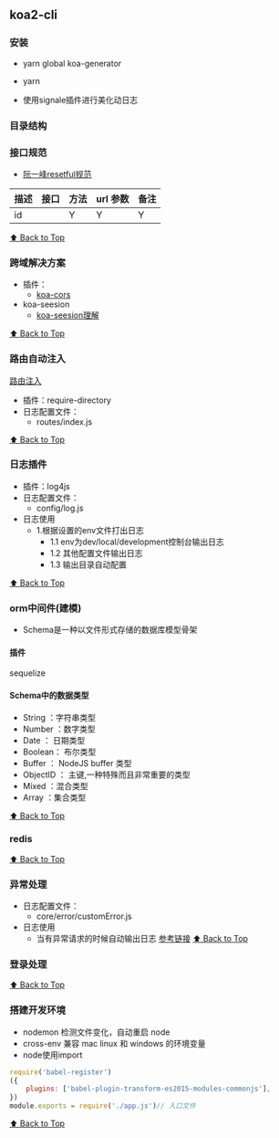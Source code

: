 ## koa2-cli

### 安装
- yarn global koa-generator

- yarn

* 使用signale插件进行美化动日志


### 目录结构


### 接口规范
- [阮一峰resetful规范](http://www.ruanyifeng.com/blog/2014/05/restful_api.html)


| 描述 | 接口  | 方法 | url 参数 | 备注 |
| ---------- | ----------- | ------- | ------ | -------- | 
| id | | Y | Y   | Y   |


[⬆ Back to Top](#目录结构)

### 跨域解决方案

- 插件： 
   - [koa-cors](https://www.npmjs.com/package/koa-cors)
- koa-seesion
   - [koa-seesion理解](https://github.com/iNuanfeng/blog/issues/1)

[⬆ Back to Top](#目录结构)

### 路由自动注入

[路由注入](https://juejin.im/post/5d255d05518825424d656e11)
- 插件：require-directory
- 日志配置文件：
   - routes/index.js

[⬆ Back to Top](#目录结构)
### 日志插件

- 插件：log4js
- 日志配置文件：
   - config/log.js
- 日志使用
   - 1.根据设置的env文件打出日志
      - 1.1 env为dev/local/development控制台输出日志
      - 1.2 其他配置文件输出日志
      - 1.3 输出目录自动配置

[⬆ Back to Top](#目录结构)

### orm中间件(建模)

* Schema是一种以文件形式存储的数据库模型骨架
#### 插件
   sequelize
####  Schema中的数据类型
- String ：字符串类型
- Number ：数字类型
- Date ： 日期类型
- Boolean： 布尔类型
- Buffer ： NodeJS buffer 类型
- ObjectID ： 主键,一种特殊而且非常重要的类型
- Mixed ：混合类型
- Array ：集合类型

[⬆ Back to Top](#目录结构)

### redis

[⬆ Back to Top](#目录结构)

### 异常处理
- 日志配置文件：
   - core/error/customError.js
- 日志使用
   - 当有异常请求的时候自动输出日志
[参考链接](http://neoyeelf.github.io/2018/04/29/koa%E4%B8%AD%E5%A6%82%E4%BD%95%E4%BC%98%E9%9B%85%E5%9C%B0%E5%A4%84%E7%90%86%E5%BC%82%E5%B8%B8/)
[⬆ Back to Top](#目录结构)

### 登录处理

[⬆ Back to Top](#目录结构)

### 搭建开发环境
- nodemon 检测文件变化，自动重启 node
- cross-env 兼容 mac linux 和 windows 的环境变量
- node使用import
``` js
require('babel-register')
({
    plugins: ['babel-plugin-transform-es2015-modules-commonjs'],
})
module.exports = require('./app.js')// 入口文件
```
[⬆ Back to Top](#目录结构)
